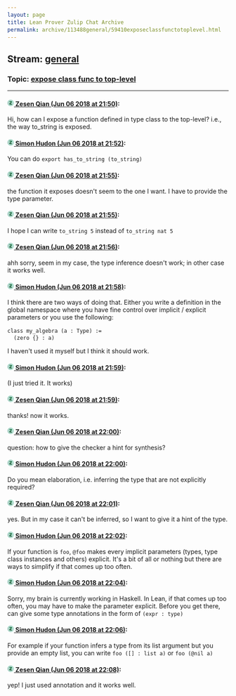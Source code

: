```yaml
---
layout: page
title: Lean Prover Zulip Chat Archive 
permalink: archive/113488general/59410exposeclassfunctotoplevel.html
---
```


## Stream: [general](index.html)
### Topic: [expose class func to top-level](59410exposeclassfunctotoplevel.html)

---

#### [![Click to go to Zulip](../../assets/img/zulip2.png) Zesen Qian (Jun 06 2018 at 21:50)](https://leanprover.zulipchat.com/#narrow/stream/113488-general/topic/expose%20class%20func%20to%20top-level/near/127674397):
Hi, how can I expose a function defined in type class to the top-level? i.e., the way to_string is exposed.

#### [![Click to go to Zulip](../../assets/img/zulip2.png) Simon Hudon (Jun 06 2018 at 21:52)](https://leanprover.zulipchat.com/#narrow/stream/113488-general/topic/expose%20class%20func%20to%20top-level/near/127674462):
You can do `export has_to_string (to_string)`

#### [![Click to go to Zulip](../../assets/img/zulip2.png) Zesen Qian (Jun 06 2018 at 21:55)](https://leanprover.zulipchat.com/#narrow/stream/113488-general/topic/expose%20class%20func%20to%20top-level/near/127674583):
the function it exposes doesn't seem to the one I want. I have to provide the type parameter.

#### [![Click to go to Zulip](../../assets/img/zulip2.png) Zesen Qian (Jun 06 2018 at 21:55)](https://leanprover.zulipchat.com/#narrow/stream/113488-general/topic/expose%20class%20func%20to%20top-level/near/127674595):
I hope I can write `to_string 5` instead of `to_string nat 5`

#### [![Click to go to Zulip](../../assets/img/zulip2.png) Zesen Qian (Jun 06 2018 at 21:56)](https://leanprover.zulipchat.com/#narrow/stream/113488-general/topic/expose%20class%20func%20to%20top-level/near/127674650):
ahh sorry, seem in my case, the type inference doesn't work; in other case it works well.

#### [![Click to go to Zulip](../../assets/img/zulip2.png) Simon Hudon (Jun 06 2018 at 21:58)](https://leanprover.zulipchat.com/#narrow/stream/113488-general/topic/expose%20class%20func%20to%20top-level/near/127674679):
I think there are two ways of doing that. Either you write a definition in the global namespace where you have fine control over implicit / explicit parameters or you use the following:

```
class my_algebra (a : Type) :=
  (zero {} : a)
```

I haven't used it myself but I think it should work.

#### [![Click to go to Zulip](../../assets/img/zulip2.png) Simon Hudon (Jun 06 2018 at 21:59)](https://leanprover.zulipchat.com/#narrow/stream/113488-general/topic/expose%20class%20func%20to%20top-level/near/127674742):
(I just tried it. It works)

#### [![Click to go to Zulip](../../assets/img/zulip2.png) Zesen Qian (Jun 06 2018 at 21:59)](https://leanprover.zulipchat.com/#narrow/stream/113488-general/topic/expose%20class%20func%20to%20top-level/near/127674747):
thanks! now it works.

#### [![Click to go to Zulip](../../assets/img/zulip2.png) Zesen Qian (Jun 06 2018 at 22:00)](https://leanprover.zulipchat.com/#narrow/stream/113488-general/topic/expose%20class%20func%20to%20top-level/near/127674821):
question: how to give the checker a hint for synthesis?

#### [![Click to go to Zulip](../../assets/img/zulip2.png) Simon Hudon (Jun 06 2018 at 22:00)](https://leanprover.zulipchat.com/#narrow/stream/113488-general/topic/expose%20class%20func%20to%20top-level/near/127674837):
Do you mean elaboration, i.e. inferring the type that are not explicitly required?

#### [![Click to go to Zulip](../../assets/img/zulip2.png) Zesen Qian (Jun 06 2018 at 22:01)](https://leanprover.zulipchat.com/#narrow/stream/113488-general/topic/expose%20class%20func%20to%20top-level/near/127674850):
yes. But in my case it can't be inferred, so I want to give it a hint of the type.

#### [![Click to go to Zulip](../../assets/img/zulip2.png) Simon Hudon (Jun 06 2018 at 22:02)](https://leanprover.zulipchat.com/#narrow/stream/113488-general/topic/expose%20class%20func%20to%20top-level/near/127674922):
If your function is `foo`, `@foo` makes every implicit parameters (types, type class instances and others) explicit. It's a bit of all or nothing but there are ways to simplify if that comes up too often.

#### [![Click to go to Zulip](../../assets/img/zulip2.png) Simon Hudon (Jun 06 2018 at 22:04)](https://leanprover.zulipchat.com/#narrow/stream/113488-general/topic/expose%20class%20func%20to%20top-level/near/127675004):
Sorry, my brain is currently working in Haskell. In Lean, if that comes up too often, you may have to make the parameter explicit. Before you get there, can give some type annotations in the form of `(expr : type)`

#### [![Click to go to Zulip](../../assets/img/zulip2.png) Simon Hudon (Jun 06 2018 at 22:06)](https://leanprover.zulipchat.com/#narrow/stream/113488-general/topic/expose%20class%20func%20to%20top-level/near/127675084):
For example if your function infers a type from its list argument but you provide an empty list, you can write `foo ([] : list a)` or `foo (@nil a)`

#### [![Click to go to Zulip](../../assets/img/zulip2.png) Zesen Qian (Jun 06 2018 at 22:08)](https://leanprover.zulipchat.com/#narrow/stream/113488-general/topic/expose%20class%20func%20to%20top-level/near/127675179):
yep! I just used annotation and it works well.

